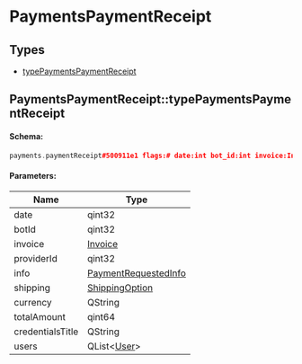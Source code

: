 # PaymentsPaymentReceipt

## Types

* [typePaymentsPaymentReceipt](#paymentspaymentreceipttypepaymentspaymentreceipt)

## PaymentsPaymentReceipt::typePaymentsPaymentReceipt

#### Schema:

```c++
payments.paymentReceipt#500911e1 flags:# date:int bot_id:int invoice:Invoice provider_id:int info:flags.0?PaymentRequestedInfo shipping:flags.1?ShippingOption currency:string total_amount:long credentials_title:string users:Vector<User> = payments.PaymentReceipt;
```

#### Parameters:

|Name|Type|
|----|----|
|date|qint32|
|botId|qint32|
|invoice|[Invoice](invoice.md)|
|providerId|qint32|
|info|[PaymentRequestedInfo](paymentrequestedinfo.md)|
|shipping|[ShippingOption](shippingoption.md)|
|currency|QString|
|totalAmount|qint64|
|credentialsTitle|QString|
|users|QList&lt;[User](user.md)&gt;|

